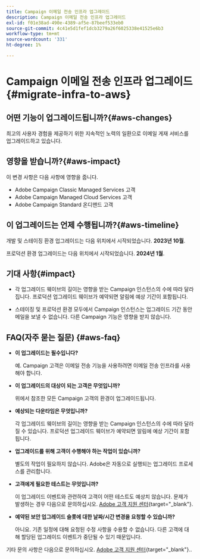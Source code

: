```yaml
---
title: Campaign 이메일 전송 인프라 업그레이드
description: Campaign 이메일 전송 인프라 업그레이드
exl-id: f01e38ad-490e-4389-af5e-87beef533eb0
source-git-commit: 4c41e5d1fef1dcb3279a26f6025338e41525e6b3
workflow-type: tm+mt
source-wordcount: '331'
ht-degree: 1%

---
```


# Campaign 이메일 전송 인프라 업그레이드 {#migrate-infra-to-aws}

## 어떤 기능이 업그레이드됩니까?{#aws-changes}

최고의 사용자 경험을 제공하기 위한 지속적인 노력의 일환으로 이메일 게재 서비스를 업그레이드하고 있습니다.

## 영향을 받습니까?{#aws-impact}

이 변경 사항은 다음 사항에 영향을 줍니다.

* Adobe Campaign Classic Managed Services 고객
* Adobe Campaign Managed Cloud Services 고객
* Adobe Campaign Standard 온디맨드 고객

## 이 업그레이드는 언제 수행됩니까?{#aws-timeline}

개발 및 스테이징 환경 업그레이드는 다음 위치에서 시작되었습니다. **2023년 10월**.

프로덕션 환경 업그레이드는 다음 위치에서 시작되었습니다. **2024년 1월**.

## 기대 사항{#impact}

* 각 업그레이드 웨이브의 길이는 영향을 받는 Campaign 인스턴스의 수에 따라 달라집니다. 프로덕션 업그레이드 웨이브가 예약되면 알림에 예상 기간이 포함됩니다.

* 스테이징 및 프로덕션 환경 모두에서 Campaign 인스턴스는 업그레이드 기간 동안 메일을 보낼 수 없습니다. 다른 Campaign 기능은 영향을 받지 않습니다.

## FAQ(자주 묻는 질문) {#aws-faq}

* **이 업그레이드는 필수입니다?**

  예. Campaign 고객은 이메일 전송 기능을 사용하려면 이메일 전송 인프라를 사용해야 합니다.

* **이 업그레이드의 대상이 되는 고객은 무엇입니까?**

  위에서 참조한 모든 Campaign 고객의 환경이 업그레이드됩니다.

* **예상되는 다운타임은 무엇입니까?**

  각 업그레이드 웨이브의 길이는 영향을 받는 Campaign 인스턴스의 수에 따라 달라질 수 있습니다. 프로덕션 업그레이드 웨이브가 예약되면 알림에 예상 기간이 포함됩니다.

* **업그레이드를 위해 고객이 수행해야 하는 작업이 있습니까?**

  별도의 작업이 필요하지 않습니다. Adobe은 자동으로 실행되는 업그레이드 프로세스를 관리합니다.

* **고객에게 필요한 테스트는 무엇입니까?**

  이 업그레이드 이벤트와 관련하여 고객이 어떤 테스트도 예상치 않습니다. 문제가 발생하는 경우 다음으로 문의하십시오. [Adobe 고객 지원 센터](https://experienceleague.adobe.com/?support-solution=Campaign#support){target="_blank"}.


* **예약된 보안 업그레이드 슬롯에 대한 날짜/시간 변경을 요청할 수 있습니까?**

  아니요. 기존 일정에 대해 요청된 수정 사항을 수용할 수 없습니다. 다른 고객에 대해 할당된 업그레이드 이벤트가 중단될 수 있기 때문입니다.

기타 문의 사항은 다음으로 문의하십시오. [Adobe 고객 지원 센터](https://experienceleague.adobe.com/?support-solution=Campaign#support){target="_blank"}..
